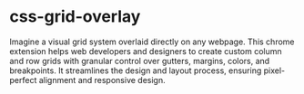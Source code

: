 # css-grid-overlay
Imagine a visual grid system overlaid directly on any webpage. This chrome extension helps web developers and designers to create custom column and row grids with granular control over gutters, margins, colors, and breakpoints.  It streamlines the design and layout process, ensuring pixel-perfect alignment and responsive design.
